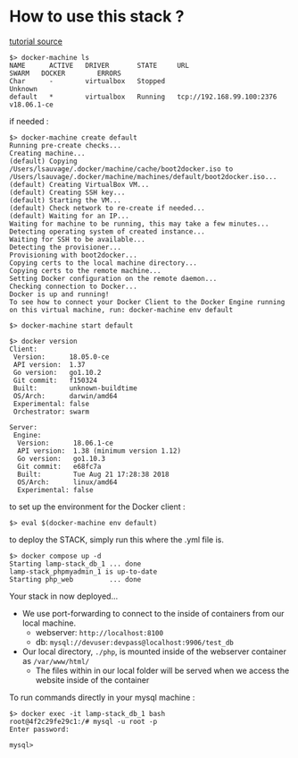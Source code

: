 # How to use this stack ?

[tutorial source](https://alysivji.github.io/php-mysql-docker-containers.html)

```shell
$> docker-machine ls
NAME      ACTIVE   DRIVER       STATE     URL                         SWARM   DOCKER        ERRORS
Char      -        virtualbox   Stopped                                       Unknown
default   *        virtualbox   Running   tcp://192.168.99.100:2376           v18.06.1-ce
```

if needed :

```shell
$> docker-machine create default
Running pre-create checks...
Creating machine...
(default) Copying /Users/lsauvage/.docker/machine/cache/boot2docker.iso to /Users/lsauvage/.docker/machine/machines/default/boot2docker.iso...
(default) Creating VirtualBox VM...
(default) Creating SSH key...
(default) Starting the VM...
(default) Check network to re-create if needed...
(default) Waiting for an IP...
Waiting for machine to be running, this may take a few minutes...
Detecting operating system of created instance...
Waiting for SSH to be available...
Detecting the provisioner...
Provisioning with boot2docker...
Copying certs to the local machine directory...
Copying certs to the remote machine...
Setting Docker configuration on the remote daemon...
Checking connection to Docker...
Docker is up and running!
To see how to connect your Docker Client to the Docker Engine running on this virtual machine, run: docker-machine env default
```
```shell
$> docker-machine start default
```
```shell
$> docker version
Client:
 Version:      18.05.0-ce
 API version:  1.37
 Go version:   go1.10.2
 Git commit:   f150324
 Built:        unknown-buildtime
 OS/Arch:      darwin/amd64
 Experimental: false
 Orchestrator: swarm

Server:
 Engine:
  Version:      18.06.1-ce
  API version:  1.38 (minimum version 1.12)
  Go version:   go1.10.3
  Git commit:   e68fc7a
  Built:        Tue Aug 21 17:28:38 2018
  OS/Arch:      linux/amd64
  Experimental: false
```

to set up the environment for the Docker client :
```shell
$> eval $(docker-machine env default)
```

to deploy the STACK, simply run this where the .yml file is.
```shell
$> docker compose up -d
Starting lamp-stack_db_1 ... done
lamp-stack_phpmyadmin_1 is up-to-date
Starting php_web         ... done
```

Your stack in now deployed...
- We use port-forwarding to connect to the inside of containers from our local machine.
    - webserver: `http://localhost:8100`
    - db: `mysql://devuser:devpass@localhost:9906/test_db`
- Our local directory, `./php`, is mounted inside of the webserver container as `/var/www/html/`
    - The files within in our local folder will be served when we access the website inside of the container

To run commands directly in your mysql machine :
```shell
$> docker exec -it lamp-stack_db_1 bash
root@4f2c29fe29c1:/# mysql -u root -p
Enter password:

mysql>
```
